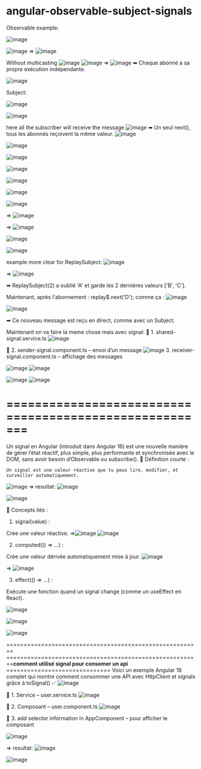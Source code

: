 # angular-observable-subject-signals
Observable example:

![image](https://github.com/user-attachments/assets/637afd30-e362-486d-a252-23a72aea925a)

![image](https://github.com/user-attachments/assets/b71f4dc5-861b-47ca-9389-768be7f66433)
=>
![image](https://github.com/user-attachments/assets/ff89c38a-7280-49e0-a976-9ad5c2d9377a)



Without multicasting
![image](https://github.com/user-attachments/assets/4721e0d6-4daf-48ee-949a-54613354540e)
![image](https://github.com/user-attachments/assets/19ed24a9-b2e9-4d89-a15e-54a823803dad)
=>
![image](https://github.com/user-attachments/assets/36d75dad-89ee-4d7b-b5e3-304cff908a45)
➡ Chaque abonné a sa propre exécution indépendante.




![image](https://github.com/user-attachments/assets/95261aeb-eae4-42cb-baf6-4f0c28d6ddb3)

Subject:

![image](https://github.com/user-attachments/assets/130e1ba6-baa6-4440-bbf1-bd5aaea61bf5)

![image](https://github.com/user-attachments/assets/3c9c5dac-7424-4289-afc8-f9b878af1ba9)

here all the subscriber will receive the message
![image](https://github.com/user-attachments/assets/b0f4f0d4-b414-4fac-af2a-19d21fdc6fe3)
➡ Un seul next(), tous les abonnés reçoivent la même valeur.
![image](https://github.com/user-attachments/assets/b6794881-c4b9-40de-921b-0a6cd6b022bc)

![image](https://github.com/user-attachments/assets/2a9625d5-2c4e-4392-9bbc-74433f66a86a)

![image](https://github.com/user-attachments/assets/9ce199e8-7e98-4218-94c6-5662e005c9c0)

![image](https://github.com/user-attachments/assets/f070f1d8-c5f7-4dad-8d79-da7ea11e4610)

![image](https://github.com/user-attachments/assets/5cef76fd-798b-4ffc-abbc-1eea5aebc227)

![image](https://github.com/user-attachments/assets/861e8532-d60c-46b3-8a50-29df6b765747)

![image](https://github.com/user-attachments/assets/78e98f9b-e3db-4398-8600-55f174d41b0c)

=>
![image](https://github.com/user-attachments/assets/92b79a97-f6d0-4400-bcd7-130e791ff481)

=>
![image](https://github.com/user-attachments/assets/61fc93a2-1a6f-4bee-8748-34be87837d01)

![image](https://github.com/user-attachments/assets/9614d15e-8f8c-4841-ab0f-e204bfa6c76b)

![image](https://github.com/user-attachments/assets/e7db0819-8969-49d2-a031-4b94a2d5c6ef)

example more clear for ReplaySubject:
![image](https://github.com/user-attachments/assets/5f201151-cf21-4a9e-9992-ff94ab03f36b)

=>
![image](https://github.com/user-attachments/assets/28780972-c180-43ce-ba12-e6e45b3f4080)

➡ ReplaySubject(2) a oublié 'A' et garde les 2 dernières valeurs ['B', 'C'].

Maintenant, après l'abonnement :
replay$.next('D');
comme ça :
![image](https://github.com/user-attachments/assets/554d9788-2e9c-4366-9716-4f07eba5765f)

![image](https://github.com/user-attachments/assets/2dbfee2d-3083-4baf-89e4-b6561064582f)

➡ Ce nouveau message est reçu en direct, comme avec un Subject.


Maintenant on va faire la meme chose mais avec signal:
🧱 1. shared-signal.service.ts
![image](https://github.com/user-attachments/assets/e112a404-b72f-46e5-82e1-6b7d7a6bac92)

🧩 2. sender-signal.component.ts – envoi d’un message
![image](https://github.com/user-attachments/assets/f12e78c1-a938-4479-a427-8ccc84211780)
 3. receiver-signal.component.ts – affichage des messages
 
 ![image](https://github.com/user-attachments/assets/54b15f7a-4c20-49d1-86b8-65f8d2c55faa)
 ![image](https://github.com/user-attachments/assets/b8f9ed83-2cc5-4a83-afab-c69c945918b7)

![image](https://github.com/user-attachments/assets/62f73155-2f23-40ce-b598-b452a9d05d5c)
![image](https://github.com/user-attachments/assets/14ee040d-b431-4eb7-ac8d-b4837671ee46)


=======================================================
======================================================

Un signal en Angular (introduit dans Angular 16) est une nouvelle manière de gérer l’état réactif, plus simple, plus performante et synchronisée avec le DOM, sans avoir besoin d’Observable ou subscribe().
🎯 Définition courte :

    Un signal est une valeur réactive que tu peux lire, modifier, et surveiller automatiquement.


![image](https://github.com/user-attachments/assets/418dc13d-24af-4f97-b97d-ffcab8c54d4d)
=> resultat:
![image](https://github.com/user-attachments/assets/25b3c097-7d2a-405c-8af0-926340866292)

![image](https://github.com/user-attachments/assets/919332d1-8976-41cc-96e4-e1b72ed86edb)

🧠 Concepts liés :
1. signal(value) :

Crée une valeur réactive.
=>![image](https://github.com/user-attachments/assets/16ddb13c-8ea2-42d9-8904-73cb4bcee9cb)
![image](https://github.com/user-attachments/assets/c3d18a35-a8f4-4c82-945c-ff95fefda312)

2. computed(() => ...) :

Crée une valeur dérivée automatiquement mise à jour.
![image](https://github.com/user-attachments/assets/9aefb6bf-0c83-4dfa-897a-ed6d21efb75b)

=>
![image](https://github.com/user-attachments/assets/37e08e14-edd4-4191-9f18-61d6d099f0ca)

3. effect(() => ...) :

Exécute une fonction quand un signal change (comme un useEffect en React).

![image](https://github.com/user-attachments/assets/67976777-55b2-4bd3-a869-4a016e1f8da1)

![image](https://github.com/user-attachments/assets/a116d9d3-1388-4215-95a0-c20314c1d41b)

![image](https://github.com/user-attachments/assets/03fd0cff-72fe-4043-a6ef-2466759ef9fd)


========================================================
========================================================**comment utilisé signal pour consomer un api** ==============================
Voici un exemple Angular 18 complet qui montre comment consommer une API avec HttpClient et signals grâce à toSignal() ✅
![image](https://github.com/user-attachments/assets/40f8d2df-0def-4e83-8ea8-b9cc7040223c)

🧱 1. Service – user.service.ts
![image](https://github.com/user-attachments/assets/20b1128d-5713-43d8-bf2d-d9958c937911)

🧩 2. Composant – user.component.ts
![image](https://github.com/user-attachments/assets/a634a238-b048-4ce0-8b1f-f7e1936d269d)

🧩 3. add selector information in AppComponent – pour afficher le composant 

![image](https://github.com/user-attachments/assets/a1e6e883-2f45-4823-96c5-7cefe1d9def6)

=> resultat:
![image](https://github.com/user-attachments/assets/76820091-767f-4695-bfa6-d31bf99c2b6b)

![image](https://github.com/user-attachments/assets/0d2a19f0-45e5-4efd-abf8-b1075e96cb2d)

